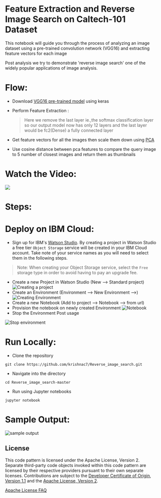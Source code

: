 # Feature Extraction and Reverse Image Search on Caltech-101 Dataset
This notebook will guide you through the process of analyzing an image dataset using a pre-trained convolution network (VGG16) and extracting feature vectors for each image

Post analysis we try to demonstrate 'reverse image search' one of the widely popular applications of image analysis.

# Flow:
* Download [VGG16 pre-trained model](https://keras.io/applications/#vgg16) using keras

* Perform Feature Extraction :
  >Here we remove the last layer ie.,the softmax classification layer so our output model now has only 12 layers and the last layer would be fc2(Dense) a fully connected layer
  
* Get feature vectors for all the images then scale them down using [PCA](https://scikit-learn.org/stable/modules/generated/sklearn.decomposition.PCA.html)

* Use cosine distance between pca features to compare the query image to 5 number of closest images and return them as thumbnails

# Watch the Video:
[![](http://img.youtube.com/vi/FpWsLvXFCy0/0.jpg)](https://youtu.be/FpWsLvXFCy0)



# Steps:

# Deploy on IBM Cloud:


* Sign up for IBM's [Watson Studio](https://dataplatform.cloud.ibm.com/). By creating a project in Watson Studio a free tier ``Object Storage`` service will be created in your IBM Cloud account. Take note of your service names as you will need to select them in the following steps.

> Note: When creating your Object Storage service, select the ``Free`` storage type in order to avoid having to pay an upgrade fee.

* Create a new Project in Watson Studio (New --> Standard project)
![Creating a project](./res/createProject.gif)
* Create an Environment (Environment --> New Environment -->)
![Creating Environment](./res/createEnv.gif)
* Create a new Notebook (Add to project --> Notebook --> from url)
* Provision the notebook on newly created Environment
![ Notebook](./res/createNotebook.gif)
* Stop the Environment Post usage

![Stop environment](./res/stopEnv.gif)


# Run Locally:
* Clone the repository

```
git clone https://github.com/krishnac7/Reverse_image_search.git
```

* Navigate into the directory

```
cd Reverse_image_search-master
```

* Run using Jupyter notebooks

```
jupyter notebook
```

# Sample Output:

![sample output](./res/sample1.png)
<!-- keep this -->
## License

This code pattern is licensed under the Apache License, Version 2. Separate third-party code objects invoked within this code pattern are licensed by their respective providers pursuant to their own separate licenses. Contributions are subject to the [Developer Certificate of Origin, Version 1.1](https://developercertificate.org/) and the [Apache License, Version 2](https://www.apache.org/licenses/LICENSE-2.0.txt).

[Apache License FAQ](https://www.apache.org/foundation/license-faq.html#WhatDoesItMEAN)



